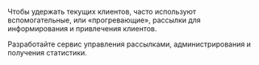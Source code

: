 Чтобы удержать текущих клиентов, часто используют вспомогательные, или «прогревающие», рассылки для информирования и
привлечения клиентов.

Разработайте сервис управления рассылками, администрирования и получения статистики.